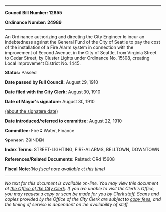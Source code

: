 

********

**Council Bill Number: 12855**
   
**Ordinance Number: 24989**
********

 An Ordinance authorizing and directing the City Engineer to incur an indebtedness against the General Fund of the City of Seattle to pay the cost of the installation of a Fire Alarm system in connection with the improvement of Second Avenue, in the City of Seattle, from Virginia Street to Cedar Street, by Cluster Lights under Ordinance No. 15608, creating Local Improvement District No. 1445.

**Status:** Passed
   
**Date passed by Full Council:** August 29, 1910
   
**Date filed with the City Clerk:** August 30, 1910
   
**Date of Mayor's signature:** August 30, 1910
   
[(about the signature date)](/~public/approvaldate.htm)
   
   
   
**Date introduced/referred to committee:** August 22, 1910
   
**Committee:** Fire & Water, Finance
   
**Sponsor:** ZBINDEN
   
   
**Index Terms:** STREET-LIGHTING, FIRE-ALARMS, BELLTOWN, DOWNTOWN

**References/Related Documents:** Related: ORd 15608

**Fiscal Note:**_(No fiscal note available at this time)_
********

_No text for this document is available on-line. You may view this document at [the Office of the City Clerk](http://www.seattle.gov/leg/clerk/contactUs.htm). If you are unable to visit the Clerk's Office, you may request a copy or scan be made for you by Clerk staff. Scans and copies provided by the Office of the City Clerk are subject to [copy fees](http://clerk.seattle.gov/~public/clerkfees.htm), and the timing of service is dependent on the availability of staff._

